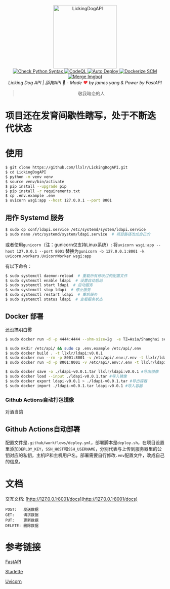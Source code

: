 <p align="center">
  <a href="https://api.white-album.top/">
    <img width="200px" src="https://cdn.jsdelivr.net/gh/llxlr/LickingDogAPI/static/img/mur_cat.png" alt='LickingDogAPI'>
  </a>
  <br>
  <a href="https://github.com/llxlr/LickingDogAPI/actions">
    <img src="https://github.com/llxlr/LickingDogAPI/workflows/Check%20Python%20Syntax/badge.svg" alt="Check Python Syntax">
  </a>
  <a href="https://github.com/llxlr/LickingDogAPI/actions">
    <img src="https://github.com/llxlr/LickingDogAPI/workflows/CodeQL/badge.svg" alt="CodeQL">
  </a>
  <a href="https://github.com/llxlr/LickingDogAPI/actions">
    <img src="https://github.com/llxlr/LickingDogAPI/workflows/Auto%20Deploy/badge.svg" alt="Auto Deploy">
  </a>
  <a href="https://github.com/llxlr/LickingDogAPI/actions">
    <img src="https://github.com/llxlr/LickingDogAPI/workflows/Dockerize%20SCM/badge.svg" alt="Dockerize SCM">
  </a>
  <a href="https://github.com/llxlr/LickingDogAPI/actions">
    <img src="https://github.com/llxlr/LickingDogAPI/workflows/Merge%20Imgbot/badge.svg" alt="Merge Imgbot">
  </a>
  <br>
  <em>Licking Dog API | 舔狗API 🍭 - Made <span style="color:#F03D41">❤</span> by james yang & Power by <a src="https://fastapi.tiangolo.com/">FastAPI</a></em>
</p>
<blockquote><p align="center">敬我暗恋的人</p></blockquote>

# 项目还在发育~~间歇性瞎写~~，处于不断迭代状态

# 使用

```bash
$ git clone https://github.com/llxlr/LickingDogAPI.git
$ cd LickingDogAPI
$ python -m venv venv
$ source venv/bin/activate
$ pip install --upgrade pip
$ pip install -r requirements.txt
$ cp .env.example .env
$ uvicorn wsgi:app --host 127.0.0.1 --port 8001
```


## 用作 Systemd 服务

```bash
$ sudo cp conf/ldapi.service /etc/systemd/system/ldapi.service
$ sudo nano /etc/systemd/system/ldapi.service  # 项目路径改成自己的
```

或者使用`gunicorn`（注：gunicorn仅支持Linux系统）:
将`uvicorn wsgi:app --host 127.0.0.1 --port 8001`
替换为`gunicorn -b 127.0.0.1:8001 -k uvicorn.workers.UvicornWorker wsgi:app`

有以下命令：

```bash
$ sudo systemctl daemon-reload  # 重载所有修改过的配置文件
$ sudo systemctl enable ldapi  # 设置自动启动
$ sudo systemctl start ldapi  # 启动服务
$ sudo systemctl stop ldapi  # 停止服务
$ sudo systemctl restart ldapi  # 重启服务
$ sudo systemctl status ldapi  # 查看服务状态
```

## Docker 部署

还没搞明白~~雾~~

```bash
$ sudo docker run -d -p 4444:4444 --shm-size=2g  -e TZ=Asia/Shanghai selenium/standalone-chrome

$ sudo mkdir /etc/api/ && sudo cp .env.example /etc/api/.env
$ sudo docker build . -t llxlr/ldapi:v0.0.1
$ sudo docker run --rm -p 8001:8001 -v /etc/api/.env:/.env -t llxlr/ldapi:v0.0.1 #临时调试
$ sudo docker run -d -p 8001:8001 -v /etc/api/.env:/.env -t llxlr/ldapi:v0.0.1   #或直接部署

$ sudo docker save -o ./ldapi-v0.0.1.tar llxlr/ldapi:v0.0.1 #导出镜像
$ sudo docker load --input ./ldapi-v0.0.1.tar #导入镜像
$ sudo docker export ldapi-v0.0.1 > ./ldapi-v0.0.1.tar #导出容器
$ sudo docker import ./ldapi-v0.0.1.tar ldapi-v0.0.1 #导入容器
```

### Github Actions自动打包镜像

对酒当鸽

## Github Actions自动部署

配置文件是`.github/workflows/deploy.yml`，部署脚本是`deploy.sh`，在项目设置里添加`DEPLOY_KEY`，`SSH_HOST`和`SSH_USERNAME`，分别代表与上传到服务器里的公钥对应的私钥，主机IP和主机用户名。部署需要自行修改`.env`配置文件，改成自己的信息。

# 文档

交互文档: [http://127.0.0.1:8001/docs](http://127.0.0.1:8001/docs)

``` 
POST:   发送数据
GET:    请求数据
PUT:    更新数据
DELETE: 删除数据
```

# 参考链接

[FastAPI](https://fastapi.tiangolo.com/)

[Starlette](https://www.starlette.io/)

[Uvicorn](https://www.uvicorn.org/)
